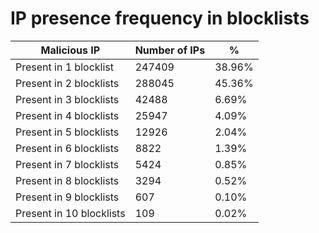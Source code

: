 # IP presence frequency in blocklists
| Malicious IP | Number of IPs | % |
|----|----|----|
| Present in 1 blocklist | 247409 | 38.96% |
| Present in 2 blocklists | 288045 | 45.36% |
| Present in 3 blocklists | 42488 | 6.69% |
| Present in 4 blocklists | 25947 | 4.09% |
| Present in 5 blocklists | 12926 | 2.04% |
| Present in 6 blocklists | 8822 | 1.39% |
| Present in 7 blocklists | 5424 | 0.85% |
| Present in 8 blocklists | 3294 | 0.52% |
| Present in 9 blocklists | 607 | 0.10% |
| Present in 10 blocklists | 109 | 0.02% |
